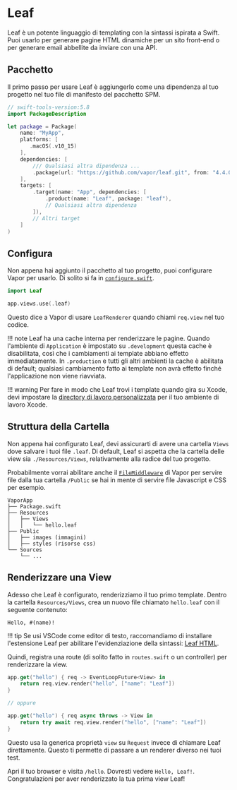 # Leaf

Leaf è un potente linguaggio di templating con la sintassi ispirata a Swift. Puoi usarlo per generare pagine HTML dinamiche per un sito front-end o per generare email abbellite da inviare con una API.

## Pacchetto

Il primo passo per usare Leaf è aggiungerlo come una dipendenza al tuo progetto nel tuo file di manifesto del pacchetto SPM.

```swift
// swift-tools-version:5.8
import PackageDescription

let package = Package(
    name: "MyApp",
    platforms: [
       .macOS(.v10_15)
    ],
    dependencies: [
        /// Qualsiasi altra dipendenza ...
        .package(url: "https://github.com/vapor/leaf.git", from: "4.4.0"),
    ],
    targets: [
        .target(name: "App", dependencies: [
            .product(name: "Leaf", package: "leaf"),
            // Qualsiasi altra dipendenza
        ]),
        // Altri target
    ]
)
```

## Configura

Non appena hai aggiunto il pacchetto al tuo progetto, puoi configurare Vapor per usarlo. Di solito si fa in [`configure.swift`](../getting-started/folder-structure.md#configureswift).

```swift
import Leaf

app.views.use(.leaf)
```

Questo dice a Vapor di usare `LeafRenderer` quando chiami `req.view` nel tuo codice.

!!! note 
    Leaf ha una cache interna per renderizzare le pagine. Quando l'ambiente di `Application` è impostato su `.development` questa cache è disabilitata, così che i cambiamenti ai template abbiano effetto immediatamente. In `.production` e tutti gli altri ambienti la cache è abilitata di default; qualsiasi cambiamento fatto ai template non avrà effetto finché l'applicazione non viene riavviata.

!!! warning 
    Per fare in modo che Leaf trovi i template quando gira su Xcode, devi impostare la [directory di lavoro personalizzata](../getting-started/xcode.md#custom-working-directory) per il tuo ambiente di lavoro Xcode.
## Struttura della Cartella

Non appena hai configurato Leaf, devi assicurarti di avere una cartella `Views` dove salvare i tuoi file `.leaf`. Di default, Leaf si aspetta che la cartella delle view sia `./Resources/Views`, relativamente alla radice del tuo progetto.

Probabilmente vorrai abilitare anche il [`FileMiddleware`](https://api.vapor.codes/vapor/documentation/vapor/filemiddleware) di Vapor per servire file dalla tua cartella `/Public` se hai in mente di servire file Javascript e CSS per esempio.

```
VaporApp
├── Package.swift
├── Resources
│   ├── Views
│   │   └── hello.leaf
├── Public
│   ├── images (immagini)
│   ├── styles (risorse css)
└── Sources
    └── ...
```

## Renderizzare una View

Adesso che Leaf è configurato, renderizziamo il tuo primo template. Dentro la cartella `Resources/Views`, crea un nuovo file chiamato `hello.leaf` con il seguente contenuto:

```leaf
Hello, #(name)!
```

!!! tip
    Se usi VSCode come editor di testo, raccomandiamo di installare l'estensione Leaf per abilitare l'evidenziazione della sintassi: [Leaf HTML](https://marketplace.visualstudio.com/items?itemName=Francisco.html-leaf).

Quindi, registra una route (di solito fatto in `routes.swift` o un controller) per renderizzare la view.

```swift
app.get("hello") { req -> EventLoopFuture<View> in
    return req.view.render("hello", ["name": "Leaf"])
}

// oppure

app.get("hello") { req async throws -> View in
    return try await req.view.render("hello", ["name": "Leaf"])
}
```

Questo usa la generica proprietà `view` su `Request` invece di chiamare Leaf direttamente. Questo ti permette di passare a un renderer diverso nei tuoi test.


Apri il tuo browser e visita `/hello`. Dovresti vedere `Hello, Leaf!`. Congratulazioni per aver renderizzato la tua prima view Leaf!

